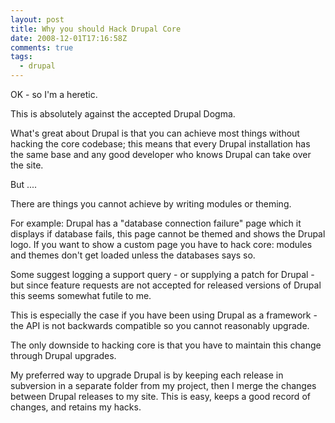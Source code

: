 ```yaml
---
layout: post
title: Why you should Hack Drupal Core
date: 2008-12-01T17:16:58Z
comments: true
tags:
  - drupal
---
```


OK - so I'm a heretic.

This is absolutely against the accepted Drupal Dogma.

What's great about Drupal is that you can achieve most things without hacking the core codebase; this means that every Drupal installation has the same base and any good developer who knows Drupal can take over the site.

<!--more-->

But ....

There are things you cannot achieve by writing modules or theming.

For example: Drupal has a "database connection failure" page which it displays if database fails, this page cannot be themed and shows the Drupal logo. If you want to show a custom page you have to hack core: modules and themes don't get loaded unless the databases says so.

Some suggest logging a support query - or supplying a patch for Drupal - but since feature requests are not accepted for released versions of Drupal this seems somewhat futile to me.

This is especially the case if you have been using Drupal as a framework - the API is not backwards compatible so you cannot reasonably upgrade.

The only downside to hacking core is that you have to maintain this change through Drupal upgrades.

My preferred way to upgrade Drupal is by keeping each release in subversion in a separate folder from my project, then I merge the changes between Drupal releases to my site. This is easy, keeps a good record of changes, and retains my hacks.
